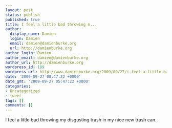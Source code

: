 ```yaml
---
layout: post
status: publish
published: true
title: I feel a little bad throwing m...
author:
  display_name: Damien
  login: Damien
  email: damien@damienburke.org
  url: http://damienburke.org
author_login: Damien
author_email: damien@damienburke.org
author_url: http://damienburke.org
wordpress_id: 189
wordpress_url: http://www.damienburke.org/2009/09/27/i-feel-a-little-bad-throwing-m/
date: '2009-09-27 00:47:22 +0000'
date_gmt: '2009-09-27 05:47:22 +0000'
categories:
- Uncategorized
- tweet
tags: []
comments: []
---
```

<p>I feel a little bad throwing my disgusting trash in my nice new trash can.</p>
